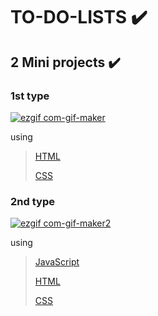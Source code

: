 # TO-DO-LISTS ✔️

## 2 Mini projects ✔️

### 1st type

[![ezgif com-gif-maker](https://user-images.githubusercontent.com/87496837/178115491-a87d8938-57a4-488c-964e-171245d08707.gif)](https://github.com/lgustavo95/TO-DO-LISTS/tree/main/to-do_list%201)

using

> <a href="https://www.w3schools.com/html/default.asp" target="_blank">HTML</a>
>
> <a href="https://www.w3schools.com/css/default.asp" target="_blank">CSS</a>


### 2nd type

[![ezgif com-gif-maker2](https://user-images.githubusercontent.com/87496837/178115543-46a45232-9465-436d-8a3d-dee9f03fd462.gif)](https://github.com/lgustavo95/TO-DO-LISTS/tree/main/to-do_list%202)

using 

> <a href="https://www.w3schools.com/js/DEFAULT.asp" target="_blank">JavaScript</a>
>
> <a href="https://www.w3schools.com/html/default.asp" target="_blank">HTML</a>
>
> <a href="https://www.w3schools.com/css/default.asp" target="_blank">CSS</a>
